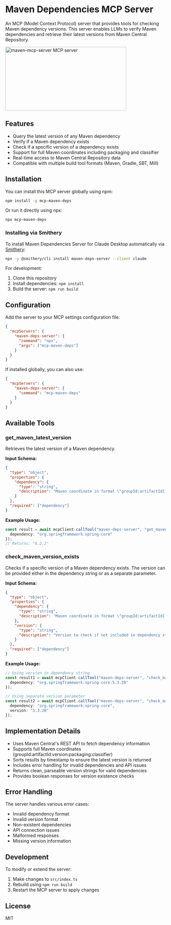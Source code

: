 # Maven Dependencies MCP Server

An MCP (Model Context Protocol) server that provides tools for checking Maven dependency versions. This server enables LLMs to verify Maven dependencies and retrieve their latest versions from Maven Central Repository.

<a href="https://glama.ai/mcp/servers/juuo2ye0qi"><img width="380" height="200" src="https://glama.ai/mcp/servers/juuo2ye0qi/badge" alt="maven-mcp-server MCP server" /></a>

## Features

- Query the latest version of any Maven dependency
- Verify if a Maven dependency exists
- Check if a specific version of a dependency exists
- Support for full Maven coordinates including packaging and classifier
- Real-time access to Maven Central Repository data
- Compatible with multiple build tool formats (Maven, Gradle, SBT, Mill)

## Installation

You can install this MCP server globally using npm:

```bash
npm install -g mcp-maven-deps
```

Or run it directly using npx:

```bash
npx mcp-maven-deps
```

### Installing via Smithery

To install Maven Dependencies Server for Claude Desktop automatically via [Smithery](https://smithery.ai/server/maven-deps-server):

```bash
npx -y @smithery/cli install maven-deps-server --client claude
```

For development:

1. Clone this repository
2. Install dependencies: `npm install`
3. Build the server: `npm run build`

## Configuration

Add the server to your MCP settings configuration file:

```json
{
  "mcpServers": {
    "maven-deps-server": {
      "command": "npx",
      "args": ["mcp-maven-deps"]
    }
  }
}
```

If installed globally, you can also use:

```json
{
  "mcpServers": {
    "maven-deps-server": {
      "command": "mcp-maven-deps"
    }
  }
}
```

## Available Tools

### get_maven_latest_version

Retrieves the latest version of a Maven dependency.

**Input Schema:**
```json
{
  "type": "object",
  "properties": {
    "dependency": {
      "type": "string",
      "description": "Maven coordinate in format \"groupId:artifactId[:version][:packaging][:classifier]\" (e.g. \"org.springframework:spring-core\" or \"org.springframework:spring-core:5.3.20:jar\")"
    }
  },
  "required": ["dependency"]
}
```

**Example Usage:**
```typescript
const result = await mcpClient.callTool("maven-deps-server", "get_maven_latest_version", {
  dependency: "org.springframework:spring-core"
});
// Returns: "6.2.2"
```

### check_maven_version_exists

Checks if a specific version of a Maven dependency exists. The version can be provided either in the dependency string or as a separate parameter.

**Input Schema:**
```json
{
  "type": "object",
  "properties": {
    "dependency": {
      "type": "string",
      "description": "Maven coordinate in format \"groupId:artifactId[:version][:packaging][:classifier]\" (e.g. \"org.springframework:spring-core\" or \"org.springframework:spring-core:5.3.20:jar\")"
    },
    "version": {
      "type": "string",
      "description": "Version to check if not included in dependency string"
    }
  },
  "required": ["dependency"]
}
```

**Example Usage:**
```typescript
// Using version in dependency string
const result1 = await mcpClient.callTool("maven-deps-server", "check_maven_version_exists", {
  dependency: "org.springframework:spring-core:5.3.20"
});

// Using separate version parameter
const result2 = await mcpClient.callTool("maven-deps-server", "check_maven_version_exists", {
  dependency: "org.springframework:spring-core",
  version: "5.3.20"
});
```

## Implementation Details

- Uses Maven Central's REST API to fetch dependency information
- Supports full Maven coordinates (groupId:artifactId:version:packaging:classifier)
- Sorts results by timestamp to ensure the latest version is returned
- Includes error handling for invalid dependencies and API issues
- Returns clean, parseable version strings for valid dependencies
- Provides boolean responses for version existence checks

## Error Handling

The server handles various error cases:
- Invalid dependency format
- Invalid version format
- Non-existent dependencies
- API connection issues
- Malformed responses
- Missing version information

## Development

To modify or extend the server:

1. Make changes to `src/index.ts`
2. Rebuild using `npm run build`
3. Restart the MCP server to apply changes

## License

MIT
